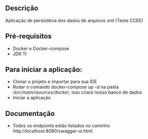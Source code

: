 ## Descrição

Aplicação de persistêcia dos dados de arquivos xml (Teste CCEE)

## Pré-requisitos
- Docker e Docker-compose
- JDK 11

## Para iniciar a aplicação:
- Clonar o projeto e importar para sua IDE
- Rodar o comando *docker-compose up -d* na pasta */src/main/reources/docker*, isso criará nosso banco de dados
- Iniciar a aplicação 

## Documentação
- Todos os endpoints estão listados no caminho http://localhost:8080/swagger-ui.html
